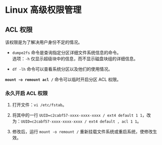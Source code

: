 # Linux 高级权限管理

## ACL 权限

该权限是为了解决用户身份不足的情况。  

- `dumpe2fs` 命令是查询指定分区详细文件系统信息的命令。  
  选项：`-h` 仅显示超级块中的信息，而不显示磁盘块组的详细信息。  

- `df -lh` 命令可以查看系统分区以及他们的使用情况。  

**`mount -o remount acl /`** 命令可以临时开启分区 ACL 权限。  

### 永久开启 ACL 权限
1. 打开文件：`vi /etc/fstab`。  
2. 将其中的一行 `UUID=c2cabf57-xxxx-xxxx-xxxx / ext4 default 1 1`，改为：`UUID=c2cabf57-xxxx-xxxx-xxxx / ext4 default , acl 1 1`。  

3. 修改后，运行 `mount -o remount /` 重新挂载文件系统或重启系统，使修改生效。  


